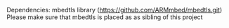 Dependencies: mbedtls library (https://github.com/ARMmbed/mbedtls.git)
Please make sure that mbedtls is placed as as sibling of this project
